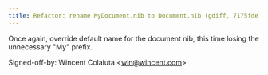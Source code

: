 ```yaml
---
title: Refactor: rename MyDocument.nib to Document.nib (gdiff, 7175fde)
---
```


Once again, override default name for the document nib, this time losing the unnecessary "My" prefix.

Signed-off-by: Wincent Colaiuta &lt;win@wincent.com&gt;
